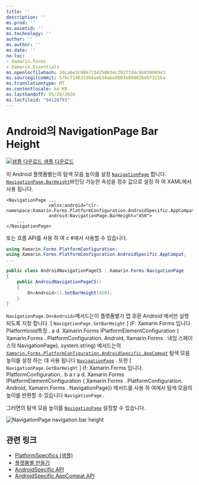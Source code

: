 ```yaml
---
title: ''
description: ''
ms.prod: ''
ms.assetid: ''
ms.technology: ''
author: ''
ms.author: ''
ms.date: ''
no-loc:
- Xamarin.Forms
- Xamarin.Essentials
ms.openlocfilehash: 2dcabe3c0067734250834c2927fd4cbb83906943
ms.sourcegitcommit: 57bc714633364aeb34aba9803e88802bebf321ba
ms.translationtype: MT
ms.contentlocale: ko-KR
ms.lasthandoff: 05/28/2020
ms.locfileid: "84128793"
---
```

# <a name="navigationpage-bar-height-on-android"></a>Android의 NavigationPage Bar Height

[![샘플 다운로드](~/media/shared/download.png) 샘플 다운로드](https://docs.microsoft.com/samples/xamarin/xamarin-forms-samples/userinterface-platformspecifics)

이 Android 플랫폼별는의 탐색 모음 높이를 설정 [`NavigationPage`](xref:Xamarin.Forms.NavigationPage) 합니다. [`NavigationPage.BarHeight`](xref:Xamarin.Forms.PlatformConfiguration.AndroidSpecific.AppCompat.NavigationPage.BarHeightProperty)바인딩 가능한 속성을 정수 값으로 설정 하 여 XAML에서 사용 됩니다.

```xaml
<NavigationPage ...
                xmlns:android="clr-namespace:Xamarin.Forms.PlatformConfiguration.AndroidSpecific.AppCompat;assembly=Xamarin.Forms.Core"
                android:NavigationPage.BarHeight="450">
    ...
</NavigationPage>
```

또는 흐름 API를 사용 하 여 c #에서 사용할 수 있습니다.

```csharp
using Xamarin.Forms.PlatformConfiguration;
using Xamarin.Forms.PlatformConfiguration.AndroidSpecific.AppCompat;
...

public class AndroidNavigationPageCS : Xamarin.Forms.NavigationPage
{
    public AndroidNavigationPageCS()
    {
        On<Android>().SetBarHeight(450);
    }
}
```

`NavigationPage.On<Android>`메서드는이 플랫폼별가 앱 호환 Android 에서만 실행 되도록 지정 합니다. [ `NavigationPage.SetBarHeight` ] (F: Xamarin.Forms 입니다. Platform\roid특정.. a d. Xamarin.Forms IPlatformElementConfiguration { Xamarin.Forms . PlatformConfiguration. Android, Xamarin.Forms . 네임 스페이스의 NavigationPage}, system.string) 메서드는의 [`Xamarin.Forms.PlatformConfiguration.AndroidSpecific.AppCompat`](xref:Xamarin.Forms.PlatformConfiguration.AndroidSpecific.AppCompat) 탐색 모음 높이를 설정 하는 데 사용 됩니다 [`NavigationPage`](xref:Xamarin.Forms.NavigationPage) . 또한 [ `NavigationPage.GetBarHeight` ] (f: Xamarin.Forms 입니다. PlatformConfiguration.. b a r a d. Xamarin.Forms IPlatformElementConfiguration { Xamarin.Forms . PlatformConfiguration. Android, Xamarin.Forms . NavigationPage}) 메서드를 사용 하 여에서 탐색 모음의 높이를 반환할 수 있습니다 `NavigationPage` .

그러면의 탐색 모음 높이를 [`NavigationPage`](xref:Xamarin.Forms.NavigationPage) 설정할 수 있습니다.

![](navigationpage-bar-height-images/navigationpage-barheight.png "NavigationPage navigation bar height")

## <a name="related-links"></a>관련 링크

- [PlatformSpecifics (샘플)](https://docs.microsoft.com/samples/xamarin/xamarin-forms-samples/userinterface-platformspecifics)
- [플랫폼별 만들기](~/xamarin-forms/platform/platform-specifics/index.md#creating-platform-specifics)
- [AndroidSpecific API](xref:Xamarin.Forms.PlatformConfiguration.AndroidSpecific)
- [AndroidSpecific AppCompat API](xref:Xamarin.Forms.PlatformConfiguration.AndroidSpecific.AppCompat)
